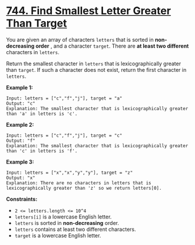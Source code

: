 # [744. Find Smallest Letter Greater Than Target](https://leetcode.com/problems/find-smallest-letter-greater-than-target/description/?envType=problem-list-v2&envId=binary-search)

You are given an array of characters `letters` that is sorted in **non-decreasing order** , and a character `target`. There are **at least two different**  characters in `letters`.

Return the smallest character in `letters` that is lexicographically greater than `target`. If such a character does not exist, return the first character in `letters`.

**Example 1:** 

```
Input: letters = ["c","f","j"], target = "a"
Output: "c"
Explanation: The smallest character that is lexicographically greater than 'a' in letters is 'c'.
```

**Example 2:** 

```
Input: letters = ["c","f","j"], target = "c"
Output: "f"
Explanation: The smallest character that is lexicographically greater than 'c' in letters is 'f'.
```

**Example 3:** 

```
Input: letters = ["x","x","y","y"], target = "z"
Output: "x"
Explanation: There are no characters in letters that is lexicographically greater than 'z' so we return letters[0].
```

**Constraints:** 

- `2 <= letters.length <= 10^4`
- `letters[i]` is a lowercase English letter.
- `letters` is sorted in **non-decreasing**  order.
- `letters` contains at least two different characters.
- `target` is a lowercase English letter.